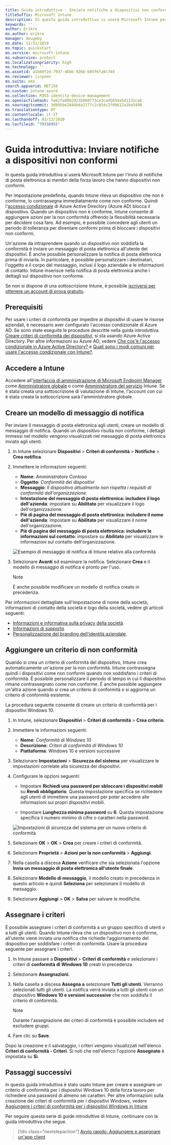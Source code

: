 ```yaml
---
title: Guida introduttiva - Inviare notifiche a dispositivi non conformi
titleSuffix: Microsoft Intune
description: In questa guida introduttiva si userà Microsoft Intune per inviare notifiche via posta elettronica ai dispositivi non conformi.
keywords: ''
author: Erikre
ms.author: erikre
manager: dougeby
ms.date: 11/21/2019
ms.topic: quickstart
ms.service: microsoft-intune
ms.subservice: protect
ms.localizationpriority: high
ms.technology: ''
ms.assetid: a1b89f2d-7937-46bb-926b-b05f6fa9c749
ms.reviewer: jinyoon
ms.suite: ems
search.appverid: MET150
ms.custom: intune-azure
ms.collection: M365-identity-device-management
ms.openlocfilehash: fe62fa8082923b960773ce3ca45654a541132ca6
ms.sourcegitcommit: 3d895be2844bda2177c2c85dc2f09612a1be5490
ms.translationtype: HT
ms.contentlocale: it-IT
ms.lasthandoff: 03/13/2020
ms.locfileid: "79338955"
---
```

# <a name="quickstart-send-notifications-to-noncompliant-devices"></a>Guida introduttiva: Inviare notifiche a dispositivi non conformi

In questa guida introduttiva si userà Microsoft Intune per l'invio di notifiche di posta elettronica ai membri della forza lavoro che hanno dispositivi non conformi.

Per impostazione predefinita, quando Intune rileva un dispositivo che non è conforme, lo contrassegna immediatamente come non conforme. Quindi l'[accesso condizionale](https://docs.microsoft.com/azure/active-directory/active-directory-conditional-access-azure-portal) di Azure Active Directory (Azure AD) blocca il dispositivo. Quando un dispositivo non è conforme, Intune consente di aggiungere azioni per la non conformità offrendo la flessibilità necessaria per decidere cosa fare. Ad esempio, è possibile concedere agli utenti un periodo di tolleranza per diventare conformi prima di bloccare i dispositivi non conformi.

Un'azione da intraprendere quando un dispositivo non soddisfa la conformità è inviare un messaggio di posta elettronica all'utente dei dispositivi. È anche possibile personalizzare la notifica di posta elettronica prima di inviarla. In particolare, è possibile personalizzare i destinatari, l'oggetto e il corpo del messaggio, inclusi il logo aziendale e le informazioni di contatto. Intune inserisce nella notifica di posta elettronica anche i dettagli sul dispositivo non conforme.

Se non si dispone di una sottoscrizione Intune, è possibile [iscriversi per ottenere un account di prova gratuito](../fundamentals/free-trial-sign-up.md).

## <a name="prerequisites"></a>Prerequisiti

Per usare i criteri di conformità per impedire ai dispositivi di usare le risorse aziendali, è necessario aver configurato l'accesso condizionale di Azure AD. Se sono state eseguite le procedure descritte nella guida introduttiva [Creare criteri di conformità dei dispositivi](quickstart-set-password-length-android.md), si sta usando Azure Active Directory. Per altre informazioni su Azure AD, vedere [Che cos'è l'accesso condizionale in Azure Active Directory?](https://docs.microsoft.com/azure/active-directory/active-directory-conditional-access-azure-portal) e [Quali sono i modi comuni per usare l'accesso condizionale con Intune?](../protect/conditional-access-intune-common-ways-use.md).

## <a name="sign-in-to-intune"></a>Accedere a Intune

Accedere all'[interfaccia di amministrazione di Microsoft Endpoint Manager](https://go.microsoft.com/fwlink/?linkid=2109431) come [Amministratore globale](../fundamentals/users-add.md#types-of-administrators) o come [Amministratore del servizio](../fundamentals/users-add.md#types-of-administrators) Intune. Se è stata creata una sottoscrizione di valutazione di Intune, l'account con cui è stata creata la sottoscrizione sarà l'amministratore globale.

## <a name="create-a-notification-message-template"></a>Creare un modello di messaggio di notifica

Per inviare il messaggio di posta elettronica agli utenti, creare un modello di messaggio di notifica. Quando un dispositivo risulta non conforme, i dettagli immessi nel modello vengono visualizzati nel messaggio di posta elettronica inviato agli utenti.

1. In Intune selezionare **Dispositivi** > **Criteri di conformità** > **Notifiche** > **Crea notifica**.
2. Immettere le informazioni seguenti:

   - **Nome**: *Amministratore Contoso*
   - **Oggetto**: *Conformità dei dispositivi*
   - **Messaggio**: *Il dispositivo attualmente non rispetta i requisiti di conformità dell'organizzazione.*
   - **Intestazione del messaggio di posta elettronica: includere il logo dell'azienda**: impostare su **Abilitato** per visualizzare il logo dell'organizzazione.
   - **Piè di pagina del messaggio di posta elettronica: includere il nome dell'azienda**: impostare su **Abilitato** per visualizzare il nome dell'organizzazione.
   - **Piè di pagina del messaggio di posta elettronica: includere le informazioni sul contatto**: impostare su **Abilitato** per visualizzare le informazioni sul contatto dell'organizzazione.

   ![Esempio di messaggio di notifica di Intune relativo alla conformità](./media/quickstart-send-notification/quickstart-send-notification-01.png)

3. Selezionare **Avanti** ed esaminare la notifica. Selezionare **Crea** e il modello di messaggio di notifica è pronto per l'uso.

   > [!NOTE]
   > È anche possibile modificare un modello di notifica creato in precedenza.

Per informazioni dettagliate sull'impostazione di nome della società, informazioni di contatto della società e logo della società, vedere gli articoli seguenti:

- [Informazioni e informativa sulla privacy della società](../apps/company-portal-app.md#company-information-and-privacy-statement)
- [Informazioni di supporto](../apps/company-portal-app.md#support-information)
- [Personalizzazione del branding dell'identità aziendale](../apps/company-portal-app.md#company-identity-branding-customization).

## <a name="add-a-noncompliance-policy"></a>Aggiungere un criterio di non conformità

Quando si crea un criterio di conformità del dispositivo, Intune crea automaticamente un'azione per la non conformità. Intune contrassegna quindi i dispositivi come non conformi quando non soddisfano i criteri di conformità. È possibile personalizzare il periodo di tempo in cui il dispositivo rimane contrassegnato come non conforme. È anche possibile aggiungere un'altra azione quando si crea un criterio di conformità o si aggiorna un criterio di conformità esistente.

La procedura seguente consente di creare un criterio di conformità per i dispositivi Windows 10.

1. In Intune, selezionare **Dispositivi** > **Criteri di conformità** > **Crea criterio**.

2. Immettere le informazioni seguenti:

   - **Nome**: *Conformità di Windows 10*
   - **Descrizione**: *Criteri di conformità di Windows 10*
   - **Piattaforma**: Windows 10 e versioni successive

3. Selezionare **Impostazioni** > **Sicurezza del sistema** per visualizzare le impostazioni correlate alla sicurezza dei dispositivi.

4. Configurare le opzioni seguenti:

   - Impostare **Richiedi una password per sbloccare i dispositivi mobili** su **Rendi obbligatorio**. Questa impostazione specifica se richiedere agli utenti di immettere una password per poter accedere alle informazioni sui propri dispositivi mobili.

   - Impostare **Lunghezza minima password** su **6**. Questa impostazione specifica il numero minimo di cifre o caratteri nella password.

   ![Impostazioni di sicurezza del sistema per un nuovo criterio di conformità](./media/quickstart-send-notification/system-security-settings-01.png)

5. Selezionare **OK** > **OK** > **Crea** per creare i criteri di conformità.

6. Selezionare **Proprietà** > **Azioni per la non conformità** > **Aggiungi**.

7. Nella casella a discesa **Azione** verificare che sia selezionata l'opzione **Invia un messaggio di posta elettronica all'utente finale**.

8. Selezionare **Modello di messaggio**, il modello creato in precedenza in questo articolo e quindi **Seleziona** per selezionare il modello di messaggio.

9. Selezionare **Aggiungi** > **OK** > **Salva** per salvare le modifiche.

## <a name="assign-the-policy"></a>Assegnare i criteri

È possibile assegnare i criteri di conformità a un gruppo specifico di utenti o a tutti gli utenti. Quando Intune rileva che un dispositivo non è conforme, all'utente viene inviata una notifica che richiede l'aggiornamento del dispositivo per soddisfare i criteri di conformità. Usare la procedura seguente per assegnare i criteri.

1. In Intune passare a **Dispositivi** > **Criteri di conformità** e selezionare i criteri di **conformità di Windows 10** creati in precedenza.

2. Selezionare **Assegnazioni**.

3. Nella casella a discesa **Assegna a** selezionare **Tutti gli utenti**. Verranno selezionati tutti gli utenti. La notifica verrà inviata a tutti gli utenti con un dispositivo **Windows 10 e versioni successive** che non soddisfa il criterio di conformità.

    > [!NOTE]
    > Durante l'assegnazione dei criteri di conformità è possibile includere ed escludere gruppi.

4. Fare clic su **Save**.

Dopo la creazione e il salvataggio, i criteri vengono visualizzati nell'elenco **Criteri di conformità - Criteri**. Si noti che nell'elenco l'opzione **Assegnato** è impostata su **Sì**.

## <a name="next-steps"></a>Passaggi successivi

In questa guida introduttiva è stato usato Intune per creare e assegnare un criterio di conformità per i dispositivi Windows 10 della forza lavoro per richiedere una password di almeno sei caratteri. Per altre informazioni sulla creazione dei criteri di conformità per i dispositivi Windows, vedere [Aggiungere i criteri di conformità per i dispositivi Windows in Intune](compliance-policy-create-windows.md).

Per seguire questa serie di guide introduttive di Intune, continuare con la guida introduttiva che segue.

> [!div class="nextstepaction"]
> [Avvio rapido: Aggiungere e assegnare un'app client](../apps/quickstart-add-assign-app.md)
